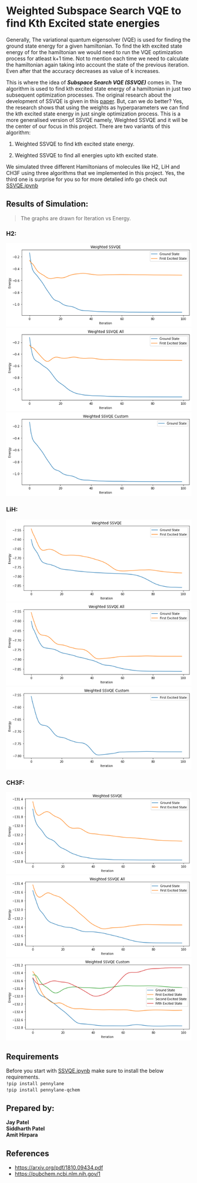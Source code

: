 # Weighted Subspace Search VQE to find Kth Excited state energies

Generally, The variational quantum eigensolver (VQE) is used for finding the ground state energy for a given hamiltonian. To find the kth excited state energy of for the hamiltonian we would need to run the VQE optimization process for atleast k+1 time. Not to mention each time we need to calculate the hamiltonian again taking into account the state of the previous iteration. Even after that the accuracy decreases as value of k increases.

This is where the idea of ***Subspace Search VQE (SSVQE)*** comes in. The algorithm is used to find kth excited state energy of a hamiltonian in just two subsequent optimization processes. The original research about the development of SSVQE is given in this [paper](https://arxiv.org/pdf/1810.09434.pdf). But, can we do better? Yes, the research shows that using the weights as hyperparameters we can find the kth excited state energy in just single optimization process. This is a more generalised version of SSVQE namely, Weighted SSVQE and it will be the center of our focus in this project. There are two variants of this algorithm:

1) Weighted SSVQE to find kth excited state energy.

2) Weighted SSVQE to find all energies upto kth excited state.

We simulated three different Hamiltonians of molecules like H2, LiH and CH3F using three algorithms that we implemented in this project. Yes, the third one is surprise for you so for more detalied info go check out [SSVQE.ipynb](./SSVQE.ipynb)

## Results of Simulation:
> The graphs are drawn for Iteration vs Energy.
### H2:
![H2_1](./Img/H2_1.png)![H2_2](./Img/H2_2.png)![H2_3](./Img/H2_3.png)
### LiH:
![LiH_1](./Img/LiH_1.png)![LiH_2](./Img/LiH_2.png)![LiH_2](./Img/LiH_3.png)
### CH3F:
![CH3F_1](./Img/CH3F_1.png)![CH3F_2](./Img/CH3F_2.png)![CH3F_2](./Img/CH3F_3.png)

## Requirements
Before you start with [SSVQE.ipynb](https://github.com/Jay-Patel-257/Qhack-2022/blob/main/SSVQE.ipynb) make sure to install the below requirements.<br>
`!pip install pennylane`<br>
`!pip install pennylane-qchem`

## Prepared by:
**Jay Patel**<br>
**Siddharth Patel**<br>
**Amit Hirpara**

## References
* https://arxiv.org/pdf/1810.09434.pdf
* https://pubchem.ncbi.nlm.nih.gov/1

